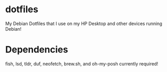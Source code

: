 # dotfiles
My Debian Dotfiles that I use on my HP Desktop and other devices running Debian!


# Dependencies

fish, lsd, tldr, duf, neofetch, brew.sh, and oh-my-posh currently required!
